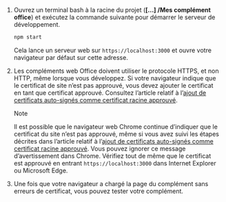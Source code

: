 1. Ouvrez un terminal bash à la racine du projet (**[...] /Mes complément office**) et exécutez la commande suivante pour démarrer le serveur de développement.

    ```bash
    npm start
    ```

    Cela lance un serveur web sur `https://localhost:3000` et ouvre votre navigateur par défaut sur cette adresse.

2. Les compléments web Office doivent utiliser le protocole HTTPS, et non HTTP, même lorsque vous développez. Si votre navigateur indique que le certificat de site n’est pas approuvé, vous devez ajouter le certificat en tant que certificat approuvé. Consultez l’article relatif à l’[ajout de certificats auto-signés comme certificat racine approuvé](https://github.com/OfficeDev/generator-office/blob/master/src/docs/ssl.md).

    > [!NOTE]
    > Il est possible que le navigateur web Chrome continue d’indiquer que le certificat du site n’est pas approuvé, même si vous avez suivi les étapes décrites dans l’article relatif à l’[ajout de certificats auto-signés comme certificat racine approuvé](https://github.com/OfficeDev/generator-office/blob/master/src/docs/ssl.md). Vous pouvez ignorer ce message d’avertissement dans Chrome. Vérifiez tout de même que le certificat est approuvé en entrant `https://localhost:3000` dans Internet Explorer ou Microsoft Edge. 

3. Une fois que votre navigateur a chargé la page du complément sans erreurs de certificat, vous pouvez tester votre complément. 
